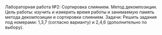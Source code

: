 Лабораторная работа №2: Сортировка слиянием. Метод декомпозиции.
Цель работы: изучить и измерить время работы и занимаемую память метода декомпозиции и сортировки слиянием.
Задачи:
Решить задания под номерами: 1,3,7 (согласно варианту) и 2,4,6 (дополнительно по выбору).